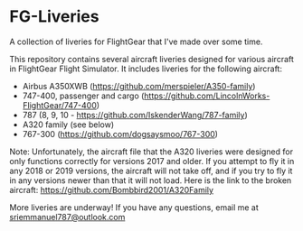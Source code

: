 # FG-Liveries
A collection of liveries for FlightGear that I've made over some time.

This repository contains several aircraft liveries designed for various aircraft in FlightGear Flight Simulator. It includes liveries for the following aircraft:
  - Airbus A350XWB (https://github.com/merspieler/A350-family)
  - 747-400, passenger and cargo (https://github.com/LincolnWorks-FlightGear/747-400)
  - 787 (8, 9, 10 - https://github.com/IskenderWang/787-family)
  - A320 family (see below)
  - 767-300 (https://github.com/dogsaysmoo/767-300)
  
 Note:
 Unfortunately, the aircraft file that the A320 liveries were designed for only functions correctly for versions 2017 and older. If you attempt to fly it in any 2018 or 2019 versions, the aircraft will not take off, and if you try to fly it in any versions newer than that it will not load.
 Here is the link to the broken aircraft:
 https://github.com/Bombbird2001/A320Family
 
 More liveries are underway! If you have any questions, email me at sriemmanuel787@outlook.com

